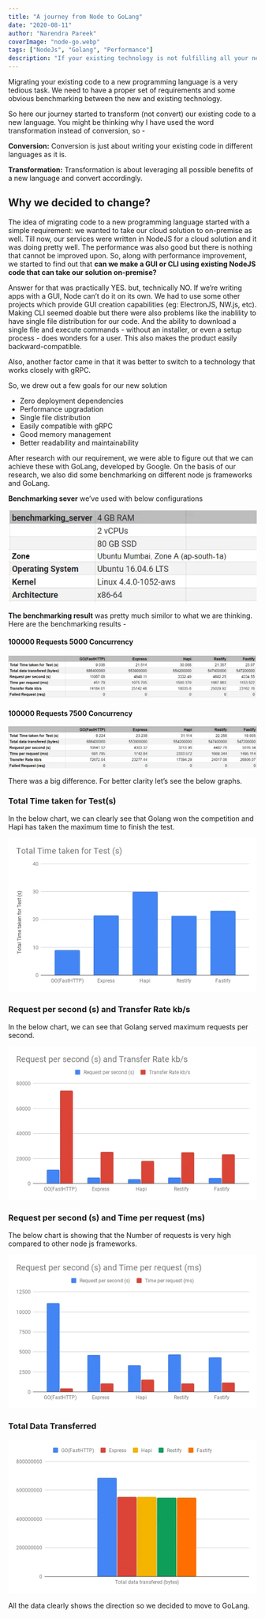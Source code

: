 ```yaml
---
title: "A journey from Node to GoLang"
date: "2020-08-11"
author: "Narendra Pareek"
coverImage: "node-go.webp"
tags: ["NodeJs", "Golang", "Performance"]
description: "If your existing technology is not fulfilling all your needs and you are thinking about switching to the new one. Also, if you are concerned about the performance. Here is the blog that can help you in this direction."
---
```




Migrating your existing code to a new programming language is a very tedious task. We need to have a proper set of requirements and some obvious benchmarking between the new and existing technology.

So here our journey started to transform (not convert) our existing code to a new language. You might be thinking why I have used the word transformation instead of conversion, so -

**Conversion:** Conversion is just about writing your existing code in different languages as it is.

**Transformation:** Transformation is about leveraging all possible benefits of a new language and convert accordingly.

## Why we decided to change?

The idea of migrating code to a new programming language started with a simple requirement: we wanted to take our cloud solution to on-premise as well. Till now, our services were written in NodeJS for a cloud solution and it was doing pretty well. The performance was also good but there is nothing that cannot be improved upon. So, along with performance improvement, we started to find out that **can we make a GUI or CLI using existing NodeJS code that can take our solution on-premise?**

Answer for that was practically YES. but, technically NO. If we’re writing apps with a GUI, Node can’t do it on its own. We had to use some other projects which provide GUI creation capabilities (eg: ElectronJS, NW.js, etc). Making CLI seemed doable but there were also problems like the inablility to have single file distribution for our code. And the ability to download a single file and execute commands - without an installer, or even a setup process - does wonders for a user. This also makes the product easily backward-compatible.

Also, another factor came in that it was better to switch to a technology that works closely with gRPC.

So, we drew out a few goals for our new solution
- Zero deployment dependencies
- Performance upgradation
- Single file distribution
- Easily compatible with gRPC
- Good memory management
- Better readability and maintainability

After research with our requirement, we were able to figure out that we can achieve these with GoLang, developed by Google.
On the basis of our research, we also did some benchmarking on different node js frameworks and GoLang.

**Benchmarking sever** we’ve used with below configurations

![server](server.webp)


**The benchmarking result** was pretty much similor to what we are thinking. Here are the benchmarking results -

#### 100000 Requests 5000 Concurrency

![sheet1](sheet1.webp)



#### 100000 Requests 7500 Concurrency

![sheet2](sheet2.webp)

There was a big difference. For better clarity let’s see the below graphs.

### Total Time taken for Test(s)

In the below chart, we can clearly see that Golang won the competition and Hapi has taken the maximum time to finish the test.

![total-time-taken-for-test](total-time-taken-for-test.webp)


### Request per second (s) and Transfer Rate kb/s

In the below chart, we can see that Golang served maximum requests per second.

![request-per-second-and-transfer-rate-kb-s](request-per-second-and-transfer-rate-kb-s.webp)

### Request per second (s) and Time per request (ms)

The below chart is showing that the Number of requests is very high compared to other node js frameworks.

![request-per-second-and-time-per-request](request-per-second-and-time-per-request.webp)

### Total Data Transferred

![chart](chart.webp)

All the data clearly shows the direction so we decided to move to GoLang.
